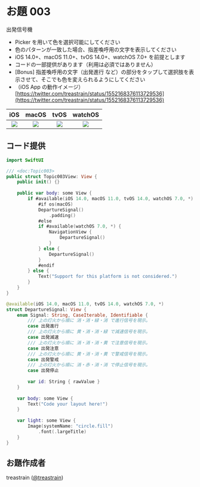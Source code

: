 # お題 003

出発信号機

- Picker を用いて色を選択可能にしてください
- 色のパターンが一致した場合、指差喚呼用の文字を表示してください
- iOS 14.0+、macOS 11.0+、tvOS 14.0+、watchOS 7.0+ を前提とします
- コードの一部提供があります（利用は必須ではありません）
- [Bonus] 指差喚呼用の文字（出発進行 など）の部分をタップして選択肢を表示させて、そこでも色を変えられるようにしてください
- （iOS App の動作イメージ）[https://twitter.com/treastrain/status/1552168376113729536](https://twitter.com/treastrain/status/1552168376113729536)

|iOS|macOS|tvOS|watchOS|
|:-:|:-:|:-:|:-:|
|![](Topic003_iOS)|![](Topic003_macOS)|![](Topic003_tvOS)|![](Topic003_watchOS)|

## コード提供
```swift
import SwiftUI

/// <doc:Topic003>
public struct Topic003View: View {
    public init() {}
    
    public var body: some View {
        if #available(iOS 14.0, macOS 11.0, tvOS 14.0, watchOS 7.0, *) {
            #if os(macOS)
            DepartureSignal()
                .padding()
            #else
            if #available(watchOS 7.0, *) {
                NavigationView {
                    DepartureSignal()
                }
            } else {
                DepartureSignal()
            }
            #endif
        } else {
            Text("Support for this platform is not considered.")
        }
    }
}

@available(iOS 14.0, macOS 11.0, tvOS 14.0, watchOS 7.0, *)
struct DepartureSignal: View {
    enum Signal: String, CaseIterable, Identifiable {
        /// 上の灯火から順に 消・消・緑・消 で進行信号を現示。
        case 出発進行
        /// 上の灯火から順に 黄・消・消・緑 で減速信号を現示。
        case 出発減速
        /// 上の灯火から順に 消・消・消・黄 で注意信号を現示。
        case 出発注意
        /// 上の灯火から順に 黄・消・消・黄 で警戒信号を現示。
        case 出発警戒
        /// 上の灯火から順に 消・赤・消・消 で停止信号を現示。
        case 出発停止
        
        var id: String { rawValue }
    }
    
    var body: some View {
        Text("Code your layout here!")
    }
    
    var light: some View {
        Image(systemName: "circle.fill")
            .font(.largeTitle)
    }
}
```

## お題作成者
treastrain ([@treastrain](https://twitter.com/treastrain))
